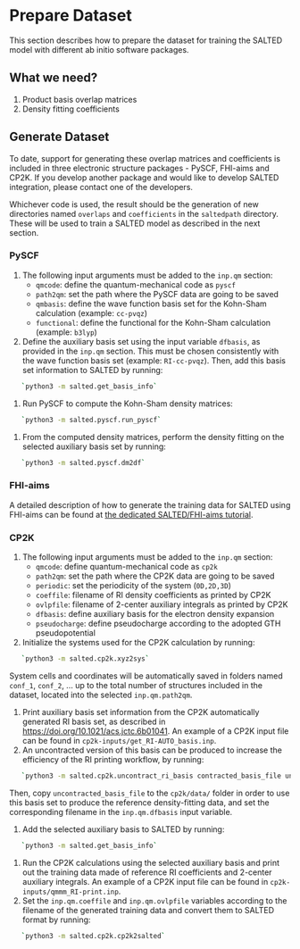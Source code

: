# Prepare Dataset

This section describes how to prepare the dataset for training the SALTED model with different ab initio software packages.

## What we need?

1. Product basis overlap matrices
1. Density fitting coefficients

## Generate Dataset

To date, support for generating these overlap matrices and coefficients is included in three electronic structure packages - PySCF, FHI-aims and CP2K. If you develop another package and would like to develop SALTED integration, please contact one of the developers.

Whichever code is used, the result should be the generation of new directories named `overlaps` and `coefficients` in the `saltedpath` directory. These will be used to train a SALTED model as described in the next section.

### PySCF

1. The following input arguments must be added to the `inp.qm` section:
   - `qmcode`: define the quantum-mechanical code as `pyscf`
   - `path2qm`: set the path where the PySCF data are going to be saved 
   - `qmbasis`: define the wave function basis set for the Kohn-Sham calculation (example: `cc-pvqz`)
   - `functional`: define the functional for the Kohn-Sham calculation (example: `b3lyp`)
1. Define the auxiliary basis set using the input variable `dfbasis`, as provided in the `inp.qm` section. This must be chosen consistently with the wave function basis set (example: `RI-cc-pvqz`). Then, add this basis set information to SALTED by running:
```bash
   `python3 -m salted.get_basis_info`
```
1. Run PySCF to compute the Kohn-Sham density matrices: 
```bash
   `python3 -m salted.pyscf.run_pyscf`
```
1. From the computed density matrices, perform the density fitting on the selected auxiliary basis set by running: 
```bash
   `python3 -m salted.pyscf.dm2df`
```

### FHI-aims

A detailed description of how to generate the training data for SALTED using FHI-aims can be found at [the dedicated SALTED/FHI-aims tutorial](https://gitlab.com/FHI-aims-club/tutorials/fhi-aims-with-salted/-/blob/optimization/Tutorial/Tutorial-2/README.md?ref_type=heads&plain=1>).


### CP2K

1. The following input arguments must be added to the `inp.qm` section:
   - `qmcode`: define quantum-mechanical code as `cp2k`
   - `path2qm`: set the path where the CP2K data are going to be saved
   - `periodic`: set the periodicity of the system (`0D,2D,3D`)
   - `coeffile`: filename of RI density coefficients as printed by CP2K
   - `ovlpfile`: filename of 2-center auxiliary integrals as printed by CP2K
   - `dfbasis`: define auxiliary basis for the electron density expansion
   - `pseudocharge`: define pseudocharge according to the adopted GTH pseudopotential
1. Initialize the systems used for the CP2K calculation by running:
```bash
   `python3 -m salted.cp2k.xyz2sys`
```
   System cells and coordinates will be automatically saved in folders named `conf_1`, `conf_2`, ... up to the total number of structures included in the dataset, located into the selected `inp.qm.path2qm`. 
1. Print auxiliary basis set information from the CP2K automatically generated RI basis set, as described in https://doi.org/10.1021/acs.jctc.6b01041. An example of a CP2K input file can be found in `cp2k-inputs/get_RI-AUTO_basis.inp`. 
1. An uncontracted version of this basis can be produced to increase the efficiency of the RI printing workflow, by running:
```bash
   `python3 -m salted.cp2k.uncontract_ri_basis contracted_basis_file uncontracted_basis_file`
```
   Then, copy `uncontracted_basis_file` to the `cp2k/data/` folder in order to use this basis set to produce the reference density-fitting data, and set the corresponding filename in the `inp.qm.dfbasis` input variable.
1. Add the selected auxiliary basis to SALTED by running:
```bash
   `python3 -m salted.get_basis_info`
```
1. Run the CP2K calculations using the selected auxiliary basis and print out the training data made of reference RI coefficients and 2-center auxiliary integrals. An example of a CP2K input file can be found in `cp2k-inputs/qmmm_RI-print.inp`. 
1. Set the `inp.qm.coeffile` and `inp.qm.ovlpfile` variables according to the filename of the generated training data and convert them to SALTED format by running:
```bash
   `python3 -m salted.cp2k.cp2k2salted` 
```
